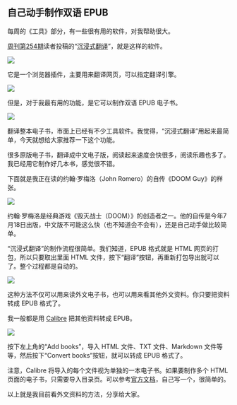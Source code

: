 ## 自己动手制作双语 EPUB

每周的《工具》部分，有一些很有用的软件，对我帮助很大。

[周刊第254期](https://www.ruanyifeng.com/blog/2023/05/weekly-issue-254.html)读者投稿的“[沉浸式翻译](https://immersivetranslate.com/)”，就是这样的软件。

![](https://cdn.beekka.com/blogimg/asset/202308/bg2023080602.webp)

它是一个浏览器插件，主要用来翻译网页，可以指定翻译引擎。

![](https://cdn.beekka.com/blogimg/asset/202308/bg2023080603.webp)

但是，对于我最有用的功能，是它可以制作双语 EPUB 电子书。

![](https://cdn.beekka.com/blogimg/asset/202308/bg2023080604.webp)

翻译整本电子书，市面上已经有不少工具软件。我觉得，“沉浸式翻译”用起来最简单，今天就想给大家推荐一下这个功能。

很多原版电子书，翻译成中文电子版，阅读起来速度会快很多，阅读乐趣也多了。我已经用它制作好几本书，感觉很不错。

下面就是我正在读的约翰·罗梅洛（John Romero）的自传《DOOM Guy》的样张。

![](https://cdn.beekka.com/blogimg/asset/202308/bg2023080605.webp)

约翰·罗梅洛是经典游戏《毁灭战士（DOOM）》的创造者之一。他的自传是今年7月18日出版，中文版不可能这么快（也不知道会不会有），还是自己动手做比较简单。

“沉浸式翻译”的制作流程很简单。我们知道，EPUB 格式就是 HTML 网页的打包，所以只要取出里面 HTML 文件，按下“翻译”按钮，再重新打包导出就可以了。整个过程都是自动的。

![](https://cdn.beekka.com/blogimg/asset/202308/bg2023080606.webp)

这种方法不仅可以用来读外文电子书，也可以用来看其他外文资料。你只要把资料转成 EPUB 格式了。

我一般都是用 [Calibre](https://calibre-ebook.com/) 把其他资料转成 EPUB。

![](https://cdn.beekka.com/blogimg/asset/202308/bg2023080607.webp)

按下左上角的“Add books”，导入 HTML 文件、TXT 文件、Markdown 文件等等，然后按下“Convert books”按钮，就可以转成 EPUB 格式了。

注意，Calibre 将导入的每个文件视为单独的一本电子书。如果要制作多个 HTML 页面的电子书，只需要导入目录页。可以参考[官方文档](https://manual.calibre-ebook.com/faq.html#how-do-i-convert-a-collection-of-html-files-in-a-specific-order)，自己写一个，很简单的。

以上就是我目前看外文资料的方法，分享给大家。